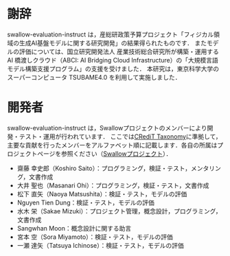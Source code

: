 # 謝辞

swallow-evaluation-instruct は，産総研政策予算プロジェクト「フィジカル領域の生成AI基盤モデルに関する研究開発」の結果得られたものです．
またモデルの評価については、国立研究開発法人 産業技術総合研究所が構築・運用する AI 橋渡しクラウド（ABCI: AI Bridging Cloud Infrastructure）の「大規模言語モデル構築支援プログラム」の支援を受けました．
本研究は，東京科学大学のスーパーコンピュータ TSUBAME4.0 を利用して実施しました．

# 開発者

swallow-evaluation-instruct は，Swallowプロジェクトのメンバーにより開発・テスト・運用が行われています．
ここでは[CRediT Taxonomy](https://credit.niso.org/)に準拠して，主要な貢献を行ったメンバーをアルファベット順に記載します．各自の所属はプロジェクトページを参照ください（[Swallowプロジェクト](https://swallow-llm.github.io/)）．

* 齋藤 幸史郎（Koshiro Saito）：プログラミング，検証・テスト，メンタリング，文書作成
* 大井 聖也（Masanari Ohi）：プログラミング，検証・テスト，文書作成
* 松下 直矢（Naoya Matsushita）：検証・テスト，モデルの評価
* Nguyen Tien Dung：検証・テスト，モデルの評価
* 水木 栄（Sakae Mizuki）：プロジェクト管理，概念設計，プログラミング，文書作成
* Sangwhan Moon：概念設計に関する助言
* 宮本 空（Sora Miyamoto）：検証・テスト，モデルの評価
* 一瀬 達矢（Tatsuya Ichinose）：検証・テスト，モデルの評価
